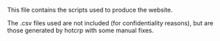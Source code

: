 This file contains the scripts used to produce the website.

The .csv files used are not included (for confidentiality reasons),
but are those generated by hotcrp with some manual fixes.